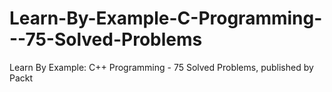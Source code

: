 # Learn-By-Example-C-Programming---75-Solved-Problems
Learn By Example: C++ Programming - 75 Solved Problems, published by Packt
